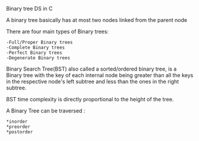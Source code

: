 Binary tree DS in C

A binary tree basically has at most two nodes linked from the parent node

There are four main types of Binary trees:
	
	-Full/Proper Binary trees
	-Complete Binary trees
	-Perfect Binary trees
	-Degenerate Binary trees
	
Binary Search Tree(BST) also called a sorted/ordered binary tree, is a Binary tree with 
the key of each internal node being greater than all the keys in the respective node's left
subtree and less than the ones in the right subtree.

BST time complexity is directly proportional to the height of the tree.

A Binary Tree can be traversed :

	*inorder
	*preorder
	*postorder
